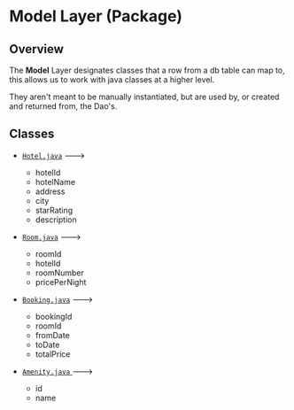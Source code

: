 # Model Layer (Package)

## Overview
The **Model** Layer designates classes that a row from a db table can map to,
this allows us to work with java classes at a higher level.

They aren't meant to be manually instantiated,
but are used by, or created and returned from, the Dao's.

## Classes
- [`Hotel.java`](Hotel.java)  ---> 
  - hotelId
  - hotelName
  - address
  - city
  - starRating
  - description


- [`Room.java`](Room.java) ---> 
  - roomId
  - hotelId
  - roomNumber
  - pricePerNight


- [`Booking.java`](Booking.java)   ---> 
  - bookingId
  - roomId
  - fromDate
  - toDate
  - totalPrice


- [`Amenity.java` ](Amenity.java) --->
  - id
  - name

